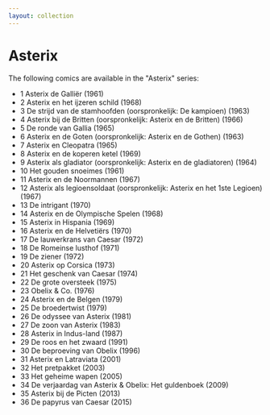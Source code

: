 ```yaml
---
layout: collection
---
```


# Asterix

The following comics are available in the "Asterix" series:

- 1 Asterix de Galliër (1961)
- 2 Asterix en het ijzeren schild (1968)
- 3 De strijd van de stamhoofden (oorspronkelijk: De kampioen) (1963)
- 4 Asterix bij de Britten (oorspronkelijk: Asterix en de Britten) (1966)
- 5 De ronde van Gallia (1965)
- 6 Asterix en de Goten (oorspronkelijk: Asterix en de Gothen) (1963)
- 7 Asterix en Cleopatra (1965)
- 8 Asterix en de koperen ketel (1969)
- 9 Asterix als gladiator (oorspronkelijk: Asterix en de gladiatoren) (1964)
- 10 Het gouden snoeimes (1961)
- 11 Asterix en de Noormannen (1967)
- 12 Asterix als legioensoldaat (oorspronkelijk: Asterix en het 1ste Legioen) (1967)
- 13 De intrigant (1970)
- 14 Asterix en de Olympische Spelen (1968)
- 15 Asterix in Hispania (1969)
- 16 Asterix en de Helvetiërs (1970)
- 17 De lauwerkrans van Caesar (1972)
- 18 De Romeinse lusthof (1971)
- 19 De ziener (1972)
- 20 Asterix op Corsica (1973)
- 21 Het geschenk van Caesar (1974)
- 22 De grote oversteek (1975)
- 23 Obelix & Co. (1976)
- 24 Asterix en de Belgen (1979)
- 25 De broedertwist (1979)
- 26 De odyssee van Asterix (1981)
- 27 De zoon van Asterix (1983)
- 28 Asterix in Indus-land (1987)
- 29 De roos en het zwaard (1991)
- 30 De beproeving van Obelix (1996)
- 31 Asterix en Latraviata (2001)
- 32 Het pretpakket (2003)
- 33 Het geheime wapen (2005)
- 34 De verjaardag van Asterix & Obelix: Het guldenboek (2009)
- 35 Asterix bij de Picten (2013)
- 36 De papyrus van Caesar (2015)
